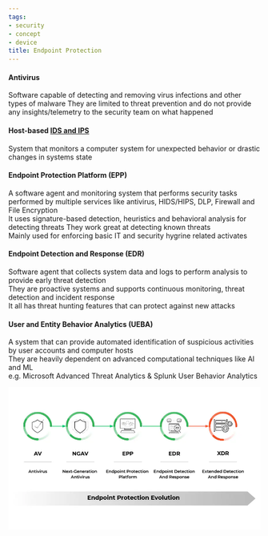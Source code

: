 ```yaml
---
tags:
- security
- concept
- device
title: Endpoint Protection
---
```


#### Antivirus
Software capable of detecting and removing virus infections and other types of malware
They are limited to threat prevention and do not provide any insights/telemetry to the security team on what happened

#### Host-based [IDS and IPS](../../computer-networks/network-security/ids-and-ips.md)
System that monitors a computer system for unexpected behavior or drastic changes in systems state  

#### Endpoint Protection Platform (EPP)
A software agent and monitoring system that performs security tasks performed by multiple services like antivirus, HIDS/HIPS, DLP, Firewall and File Encryption  
It uses signature-based detection, heuristics and behavioral analysis for detecting threats   They work great at detecting known threats  
Mainly used for enforcing basic IT and security hygrine related activates

#### Endpoint Detection and Response (EDR)
Software agent that collects system data and logs to perform analysis to provide early threat detection  
They are proactive systems and supports continuous monitoring, threat detection and incident response  
It all has threat hunting features that can protect against new attacks

#### User and Entity Behavior Analytics (UEBA)
A system that can provide automated identification of suspicious activities by user accounts and computer hosts  
They are heavily dependent on advanced computational techniques like AI and ML  
e.g. Microsoft Advanced Threat Analytics & Splunk User Behavior Analytics

![endpoint-security-evolution|540](../images/endpoint-security-evolution.webp)